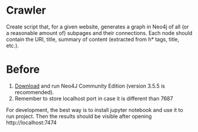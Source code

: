 # Crawler

Create script that, for a given website, generates a graph in Neo4j of
all (or a reasonable amount of) subpages and their connections. Each
node should contain the URI, title, summary of content (extracted from
h\* tags, title, etc.).

# Before

1. [Download](https://neo4j.com/download-center/) and run Neo4J Community Edition (version 3.5.5 is recommended). 
2. Remember to store localhost port in case it is different than 7687

For development, the best way is to install jupyter notebook and use it to run project.
Then the results should be visible after opening http://localhost:7474 

